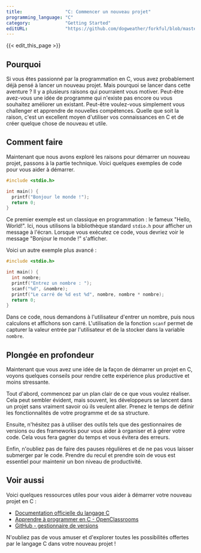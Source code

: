 ```yaml
---
title:                "C: Commencer un nouveau projet"
programming_language: "C"
category:             "Getting Started"
editURL:              "https://github.com/dogweather/forkful/blob/master/content/fr/c/starting-a-new-project.md"
---
```


{{< edit_this_page >}}

## Pourquoi

Si vous êtes passionné par la programmation en C, vous avez probablement déjà pensé à lancer un nouveau projet. Mais pourquoi se lancer dans cette aventure ? Il y a plusieurs raisons qui pourraient vous motiver. Peut-être avez-vous une idée de programme qui n'existe pas encore ou vous souhaitez améliorer un existant. Peut-être voulez-vous simplement vous challenger et apprendre de nouvelles compétences. Quelle que soit la raison, c'est un excellent moyen d'utiliser vos connaissances en C et de créer quelque chose de nouveau et utile.

## Comment faire

Maintenant que nous avons exploré les raisons pour démarrer un nouveau projet, passons à la partie technique. Voici quelques exemples de code pour vous aider à démarrer.

```C
#include <stdio.h>

int main() {
  printf("Bonjour le monde !");
  return 0;
}
```

Ce premier exemple est un classique en programmation : le fameux "Hello, World!". Ici, nous utilisons la bibliothèque standard `stdio.h` pour afficher un message à l'écran. Lorsque vous exécutez ce code, vous devriez voir le message "Bonjour le monde !" s'afficher.

Voici un autre exemple plus avancé :

```C
#include <stdio.h>

int main() {
  int nombre;
  printf("Entrez un nombre : ");
  scanf("%d", &nombre);
  printf("Le carré de %d est %d", nombre, nombre * nombre);
  return 0;
}
```
Dans ce code, nous demandons à l'utilisateur d'entrer un nombre, puis nous calculons et affichons son carré. L'utilisation de la fonction `scanf` permet de capturer la valeur entrée par l'utilisateur et de la stocker dans la variable `nombre`.

## Plongée en profondeur

Maintenant que vous avez une idée de la façon de démarrer un projet en C, voyons quelques conseils pour rendre cette expérience plus productive et moins stressante.

Tout d'abord, commencez par un plan clair de ce que vous voulez réaliser. Cela peut sembler évident, mais souvent, les développeurs se lancent dans un projet sans vraiment savoir où ils veulent aller. Prenez le temps de définir les fonctionnalités de votre programme et de sa structure.

Ensuite, n'hésitez pas à utiliser des outils tels que des gestionnaires de versions ou des frameworks pour vous aider à organiser et à gérer votre code. Cela vous fera gagner du temps et vous évitera des erreurs.

Enfin, n'oubliez pas de faire des pauses régulières et de ne pas vous laisser submerger par le code. Prendre du recul et prendre soin de vous est essentiel pour maintenir un bon niveau de productivité.

## Voir aussi

Voici quelques ressources utiles pour vous aider à démarrer votre nouveau projet en C :

- [Documentation officielle du langage C](https://en.cppreference.com/w/c)
- [Apprendre à programmer en C - OpenClassrooms](https://openclassrooms.com/fr/courses/19980-apprenez-a-programmer-en-c)
- [GitHub - gestionnaire de versions](https://github.com/)

N'oubliez pas de vous amuser et d'explorer toutes les possibilités offertes par le langage C dans votre nouveau projet !